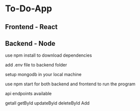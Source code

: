 # To-Do-App

## Frontend - React
## Backend - Node


use npm install to download dependencies

add .env file to backend folder

setup mongodb in your local machine

use npm start for both backend and frontend to run the program


api endpoints available

getall
getById
updateByid
deleteById
Add
